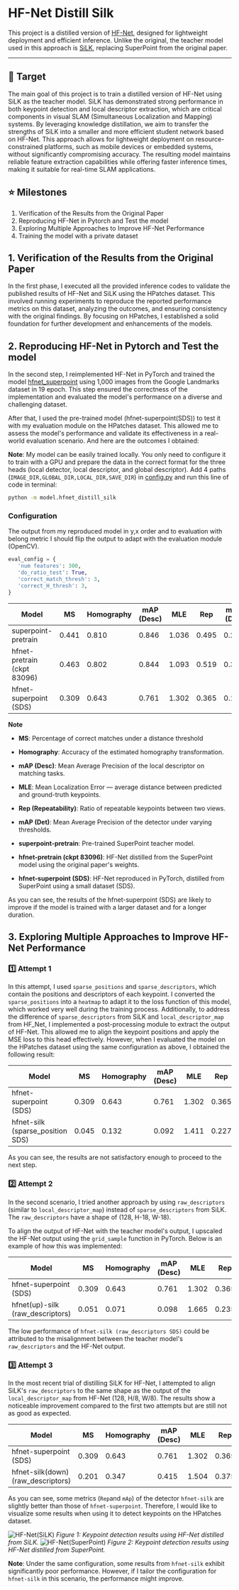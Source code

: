 # HF-Net Distill Silk

This project is a distilled version of [HF-Net](https://github.com/ethz-asl/hfnet), designed for lightweight deployment and efficient inference. Unlike the original, the teacher model used in this approach is [SiLK](https://github.com/facebookresearch/silk), replacing SuperPoint from the original paper.

---

## 🚀 Target

The main goal of this project is to train a distilled version of HF-Net using SiLK as the teacher model. SiLK has demonstrated strong performance in both keypoint detection and local descriptor extraction, which are critical components in visual SLAM (Simultaneous Localization and Mapping) systems. By leveraging knowledge distillation, we aim to transfer the strengths of SiLK into a smaller and more efficient student network based on HF-Net. This approach allows for lightweight deployment on resource-constrained platforms, such as mobile devices or embedded systems, without significantly compromising accuracy. The resulting model maintains reliable feature extraction capabilities while offering faster inference times, making it suitable for real-time SLAM applications.

## ⭐ Milestones

1. Verification of the Results from the Original Paper
2. Reproducing HF-Net in Pytorch and Test the model
3. Exploring Multiple Approaches to Improve HF-Net Performance
4. Training the model with a private dataset

## 1. Verification of the Results from the Original Paper

In the first phase, I executed all the provided inference codes to validate the published results of HF-Net and SiLK using the HPatches dataset. This involved running experiments to reproduce the reported performance metrics on this dataset, analyzing the outcomes, and ensuring consistency with the original findings. By focusing on HPatches, I established a solid foundation for further development and enhancements of the models.

## 2. Reproducing HF-Net in Pytorch and Test the model

In the second step, I reimplemented HF-Net in PyTorch and trained the model [hfnet_superpoint](https://www.kaggle.com/code/moletet/hfnet-superpoint) using 1,000 images from the Google Landmarks dataset in 19 epoch. This step ensured the correctness of the implementation and evaluated the model's performance on a diverse and challenging dataset. 

After that, I used the pre-trained model (hfnet-superpoint(SDS)) to test it with my evaluation module on the HPatches dataset. This allowed me to assess the model's performance and validate its effectiveness in a real-world evaluation scenario. And here are the outcomes I obtained:

**Note**: My model can be easily trained locally. You only need to configure it to train with a GPU and prepare the data in the correct format for the three heads (local detector, local descriptor, and global descriptor). Add 4 paths (`IMAGE_DIR,GLOBAL_DIR,LOCAL_DIR,SAVE_DIR`) in [config.py](model/training/config.py) and run this line of code in terminal:
```bash
python -m model.hfnet_distill_silk
```

### Configuration

The output from my reproduced model in y,x order and to evaluation with belong metric I should flip the output to adapt with the evaluation module (OpenCV).

```python
eval_config = {
   'num features': 300,
   'do_ratio_test': True,
   'correct_match_thresh': 3,
   'correct_H_thresh': 3,
}
```

| Model                      | MS    | Homography | mAP (Desc) | MLE  | Rep  | mAP (Det) |
|----------------------------|-------|------------|------------|------|------|-----------|
| superpoint-pretrain        | 0.441 | 0.810      | 0.846      | 1.036| 0.495| 0.276     |
| hfnet-pretrain (ckpt 83096)| 0.463 | 0.802      | 0.844      | 1.093| 0.519| 0.327     |
| hfnet-superpoint (SDS)     | 0.309 | 0.643      | 0.761      | 1.302| 0.365| 0.181     |

**Note**
- **MS**: Percentage of correct matches under a distance threshold
- **Homography**: Accuracy of the estimated homography transformation.
- **mAP (Desc)**: Mean Average Precision of the local descriptor on matching tasks.
- **MLE**: Mean Localization Error — average distance between predicted and ground-truth keypoints.
- **Rep (Repeatability)**: Ratio of repeatable keypoints between two views.
- **mAP (Det)**: Mean Average Precision of the detector under varying thresholds.

- **superpoint-pretrain**: Pre-trained SuperPoint teacher model.
- **hfnet-pretrain (ckpt 83096)**: HF-Net distilled from the SuperPoint model using the original paper's weights.
- **hfnet-superpoint (SDS)**: HF-Net reproduced in PyTorch, distilled from SuperPoint using a small dataset (SDS).

As you can see, the results of the hfnet-superpoint (SDS) are likely to improve if the model is trained with a larger dataset and for a longer duration.

## 3. Exploring Multiple Approaches to Improve HF-Net Performance

### 1️⃣ Attempt 1

In this attempt, I used `sparse_positions` and `sparse_descriptors`, which contain the positions and descriptors of each keypoint. I converted the `sparse_positions` into a `heatmap` to adapt it to the loss function of this model, which worked very well during the training process. Additionally, to address the difference of `sparse_descriptors` from SiLK and `local_descriptor_map` from HF_Net, I implemented a post-processing module to extract the output of HF-Net. This allowed me to align the keypoint positions and apply the MSE loss to this head effectively. However, when I evaluated the model on the HPatches dataset using the same configuration as above, I obtained the following result:

| Model                            | MS    | Homography | mAP (Desc) | MLE  | Rep  | mAP (Det) |
|----------------------------------|-------|------------|------------|------|------|-----------|
| hfnet-superpoint (SDS)           | 0.309 | 0.643      | 0.761      | 1.302| 0.365| 0.181     |
| hfnet-silk (sparse_position SDS) | 0.045 | 0.132      | 0.092      | 1.411| 0.227| --------- |

As you can see, the results are not satisfactory enough to proceed to the next step.

### 2️⃣ Attempt 2 

In the second scenario, I tried another approach by using `raw_descriptors` (similar to `local_descriptor_map`) instead of `sparse_descriptors` from SiLK. The `raw_descriptors` have a shape of (128, H-18, W-18). 

To align the output of HF-Net with the teacher model's output, I upscaled the HF-Net output using the `grid_sample` function in PyTorch. Below is an example of how this was implemented:

| Model                            | MS    | Homography | mAP (Desc) | MLE  | Rep  | mAP (Det) |
|----------------------------------|-------|------------|------------|------|------|-----------|
| hfnet-superpoint (SDS)           | 0.309 | 0.643      | 0.761      | 1.302| 0.365| 0.181     |
| hfnet(up)-silk (raw_descriptors) | 0.051 | 0.071      | 0.098      | 1.665| 0.235| 0.077     |

The low performance of `hfnet-silk (raw_descriptors SDS)` could be attributed to the misalignment between the teacher model's `raw_descriptors` and the HF-Net output.

### 3️⃣ Attempt 3

In the most recent trial of distilling SiLK for HF-Net, I attempted to align SiLK's `raw_descriptors` to the same shape as the output of the `local_descriptor_map` from HF-Net (128, H/8, W/8). The results show a noticeable improvement compared to the first two attempts but are still not as good as expected.

| Model                              | MS    | Homography | mAP (Desc) | MLE  | Rep  | mAP (Det) |
|------------------------------------|-------|------------|------------|------|------|-----------|
| hfnet-superpoint (SDS)             | 0.309 | 0.643      | 0.761      | 1.302| 0.365| 0.181     |
| hfnet-silk(down) (raw_descriptors) | 0.201 | 0.347      | 0.415      | 1.504| 0.375| 0.192     |

As you can see, some metrics (`Rep`and `mAp`) of the detector `hfnet-silk` are slightly better than those of `hfnet-superpoint`. Therefore, I would like to visualize some results when using it to detect keypoints on the HPatches dataset.

![HF-Net(SiLK)](images/hfnet-silk.png "HF-Net(SiLK) Keypoint Detection on HPatches")
*Figure 1: Keypoint detection results using HF-Net distilled from SiLK.*
![HF-Net(SuperPoint)](images/hfnet-superpoint.png "HF-Net(SuperPoint) Keypoint Detection on HPatches")
*Figure 2: Keypoint detection results using HF-Net distilled from SuperPoint.*

**Note**: Under the same configuration, some results from `hfnet-silk` exhibit significantly poor performance. However, if I tailor the configuration for `hfnet-silk` in this scenario, the performance might improve.

